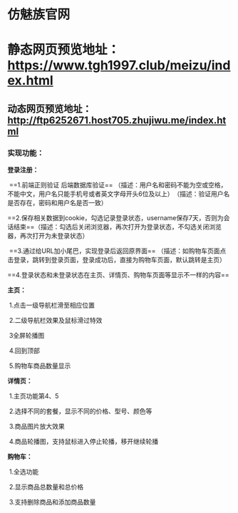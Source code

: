 # 仿魅族官网
# 静态网页预览地址：https://www.tgh1997.club/meizu/index.html
## 动态网页预览地址：<http://ftp6252671.host705.zhujiwu.me/index.html> 

### 实现功能：

**登录注册：**

​	==1.前端正则验证 后端数据库验证==
​	（描述：用户名和密码不能为空或空格，不能中文，用户名只能手机号或者英文字母开头6位及以上）
​	（描述：验证用户名是否存在，密码和用户名是否一致）

​	==2.保存相关数据到cookie，勾选记录登录状态，username保存7天，否则为会话结束==
​	（描述：勾选后关闭浏览器，再次打开为登录状态，不勾选关闭浏览器，再次打开为未登录状态）

​	==3.通过给URL加小尾巴，实现登录后返回原界面==
​	（描述：如购物车页面点击登录，跳转到登录页面，登录成功后，直接为购物车页面，默认跳转是主页）

​	==4.登录状态和未登录状态在主页、详情页、购物车页面等显示不一样的内容==



**主页：**

​	1.点击一级导航栏滑至相应位置

​	2.二级导航栏效果及鼠标滑过特效

​	3全屏轮播图

​	4.回到顶部

​	5.购物车商品数量显示



**详情页：**

​	1.主页功能第4、5

​	2.选择不同的套餐，显示不同的价格、型号、颜色等

​	3.商品图片放大效果

​	4.商品轮播图，支持鼠标进入停止轮播，移开继续轮播



**购物车：**

​	1.全选功能

​	2.显示商品总数量和总价格

​	3.支持删除商品和添加商品数量

